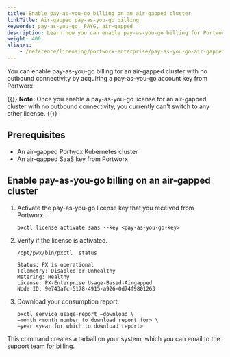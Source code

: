 ```yaml
---
title: Enable pay-as-you-go billing on an air-gapped cluster
linkTitle: Air-gapped pay-as-you-go billing
keywords: pay-as-you-go, PAYG, air-gapped
description: Learn how you can enable pay-as-you-go billing for Portworx on an air-gapped cluster
weight: 400
aliases:
    - /reference/licensing/portworx-enterprise/pay-as-you-go-air-gapped/
---
```


You can enable pay-as-you-go billing for an air-gapped cluster with no outbound connectivity by acquiring a pay-as-you-go account key from Portworx.

{{<info>}}
**Note:** Once you enable a pay-as-you-go license for an air-gapped cluster with no outbound connectivity, you currently can't switch to any other license.
{{</info>}}

## Prerequisites

* An air-gapped Portwox Kubernetes cluster
* An air-gapped SaaS key from Portworx

## Enable pay-as-you-go billing on an air-gapped cluster

1. Activate the pay-as-you-go license key that you received from Portworx.

    ```text
    pxctl license activate saas --key <pay-as-you-go-key>
    ```

2. Verify if the license is activated.

    ```text
    /opt/pwx/bin/pxctl  status
    ```
    ```output
    Status: PX is operational
    Telemetry: Disabled or Unhealthy
    Metering: Healthy
    License: PX-Enterprise Usage-Based-Airgapped
    Node ID: 9e743afc-5178-4915-a926-0d74f9801263
    ```
3. Download your consumption report.

    ```text
    pxctl service usage-report –download \
    –month <month number to download report for> \
    —year <year for which to download report>
    ```
 This command creates a tarball on your system, which you can email to the support team for billing.

